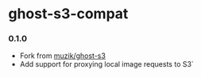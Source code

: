 # ghost-s3-compat

### 0.1.0
- Fork from [muzik/ghost-s3](https://github.com/muzix/ghost-s3)
- Add support for proxying local image requests to S3`

